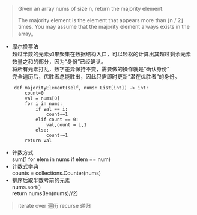 >Given an array nums of size n, return the majority element.
>
>The majority element is the element that appears more than ⌊n / 2⌋ times. You may assume that the majority element always exists in the array。

- 摩尔投票法  
超过半数的元素如果聚集在数据结构入口，可以轻松的计算出其超过剩余元素数量之和的部分，因为“身份”已经确认。  
将所有元素打乱，数字差异保持不变，需要做的操作就是“确认身份”  
完全遍历后，优胜者总能胜出，因此只需即时更新“潜在优胜者”的身份。
```class Solution:  
    def majorityElement(self, nums: List[int]) -> int:  
        count=0  
        val = nums[0]  
        for i in nums:  
            if val == i:  
                count+=1
            elif count == 0:
                val,count = i,1
            else:
                count-=1
        return val
```
        
- 计数方式  
sum(1 for elem in nums if elem == num)   
- 计数式字典  
counts = collections.Counter(nums)  
- 排序后取半数考前的元素  
nums.sort()  
return nums[len(nums)//2]
    
> iterate over 遍历
> recurse 递归
